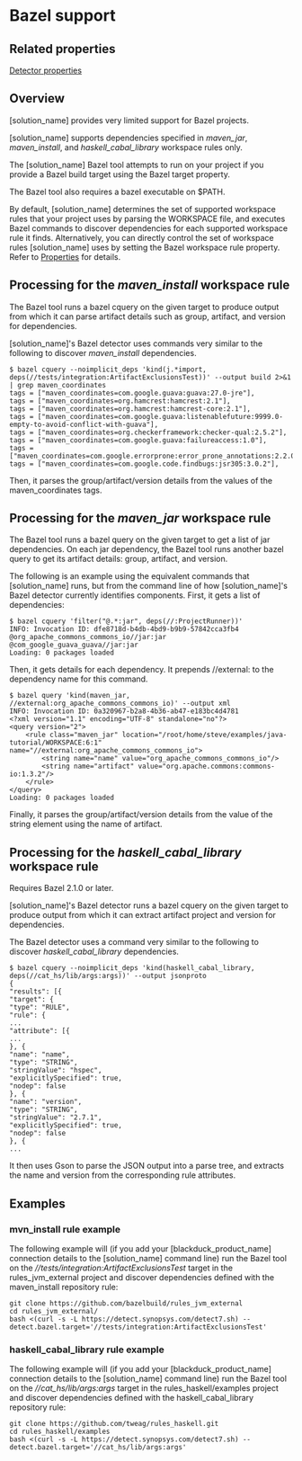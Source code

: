 # Bazel support

## Related properties

[Detector properties](https://community.synopsys.com/s/document-item?bundleId=integrations-detect&topicId=properties%2Fdetectors%2Fbazel.html)

## Overview

[solution_name] provides very limited support for Bazel projects.

[solution_name] supports dependencies specified in *maven_jar*, *maven_install*, and *haskell_cabal_library* workspace rules only.

The [solution_name] Bazel tool attempts to run on your project if you provide a Bazel build target using the Bazel target property.

The Bazel tool also requires a bazel executable on $PATH.

By default, [solution_name] determines the set of supported workspace rules that your project uses by parsing the WORKSPACE file,
and executes Bazel commands to discover dependencies for each supported workspace rule it finds.
Alternatively, you can directly control the set of workspace rules [solution_name] uses by setting the Bazel workspace rule property.
Refer to [Properties](../properties/detectors/bazel.md) for details.

## Processing for the *maven_install* workspace rule

The Bazel tool runs a bazel cquery on the given target to produce output from which it can parse artifact details such as group, artifact, and version for dependencies.

[solution_name]'s Bazel detector uses commands very similar to the following
to discover *maven_install* dependencies.
```
$ bazel cquery --noimplicit_deps 'kind(j.*import, deps(//tests/integration:ArtifactExclusionsTest))' --output build 2>&1 | grep maven_coordinates
tags = ["maven_coordinates=com.google.guava:guava:27.0-jre"],
tags = ["maven_coordinates=org.hamcrest:hamcrest:2.1"],
tags = ["maven_coordinates=org.hamcrest:hamcrest-core:2.1"],
tags = ["maven_coordinates=com.google.guava:listenablefuture:9999.0-empty-to-avoid-conflict-with-guava"],
tags = ["maven_coordinates=org.checkerframework:checker-qual:2.5.2"],
tags = ["maven_coordinates=com.google.guava:failureaccess:1.0"],
tags = ["maven_coordinates=com.google.errorprone:error_prone_annotations:2.2.0"],
tags = ["maven_coordinates=com.google.code.findbugs:jsr305:3.0.2"],
```

Then, it parses the group/artifact/version details from the values of the maven_coordinates tags.

## Processing for the *maven_jar* workspace rule

The Bazel tool runs a bazel query on the given target to get a list of jar dependencies. On each jar dependency, the Bazel tool runs another bazel query to get its artifact details: group, artifact, and version.

The following is an example using the equivalent commands that [solution_name] runs, but from the command line of how [solution_name]'s Bazel detector currently identifies components.
First, it gets a list of dependencies:
```
$ bazel cquery 'filter("@.*:jar", deps(//:ProjectRunner))'
INFO: Invocation ID: dfe8718d-b4db-4bd9-b9b9-57842cca3fb4
@org_apache_commons_commons_io//jar:jar
@com_google_guava_guava//jar:jar
Loading: 0 packages loaded
```
Then, it gets details for each dependency. It prepends //external: to the dependency name for this command.
```
$ bazel query 'kind(maven_jar, //external:org_apache_commons_commons_io)' --output xml
INFO: Invocation ID: 0a320967-b2a8-4b36-ab47-e183bc4d4781
<?xml version="1.1" encoding="UTF-8" standalone="no"?>
<query version="2">
    <rule class="maven_jar" location="/root/home/steve/examples/java-tutorial/WORKSPACE:6:1" name="//external:org_apache_commons_commons_io">
        <string name="name" value="org_apache_commons_commons_io"/>
        <string name="artifact" value="org.apache.commons:commons-io:1.3.2"/>
    </rule>
</query>
Loading: 0 packages loaded
```
Finally, it parses the group/artifact/version details from the value of the string element using the name of artifact.

## Processing for the *haskell_cabal_library* workspace rule

Requires Bazel 2.1.0 or later.

[solution_name]'s Bazel detector runs a bazel cquery on the given target to produce output from which it can
extract artifact project and version for dependencies.

The Bazel detector uses a command very similar to the following
to discover *haskell_cabal_library* dependencies.
```
$ bazel cquery --noimplicit_deps 'kind(haskell_cabal_library, deps(//cat_hs/lib/args:args))' --output jsonproto
{
"results": [{
"target": {
"type": "RULE",
"rule": {
...
"attribute": [{
...
}, {
"name": "name",
"type": "STRING",
"stringValue": "hspec",
"explicitlySpecified": true,
"nodep": false
}, {
"name": "version",
"type": "STRING",
"stringValue": "2.7.1",
"explicitlySpecified": true,
"nodep": false
}, {
...
```

It then uses Gson to parse the JSON output into a parse tree,
and extracts the name and version from the corresponding rule attributes.

## Examples

### mvn_install rule example

The following example will (if you add your [blackduck_product_name] connection details
to the [solution_name] command line) run the Bazel tool on the
*//tests/integration:ArtifactExclusionsTest* target in the
rules_jvm_external project and discover dependencies defined with the
maven_install repository rule:

````
git clone https://github.com/bazelbuild/rules_jvm_external
cd rules_jvm_external/
bash <(curl -s -L https://detect.synopsys.com/detect7.sh) --detect.bazel.target='//tests/integration:ArtifactExclusionsTest'
````

### haskell_cabal_library rule example

The following example will (if you add your [blackduck_product_name] connection details
to the [solution_name] command line) run the Bazel tool on the
*//cat_hs/lib/args:args* target in the
rules_haskell/examples project and discover dependencies defined with the
haskell_cabal_library repository rule:

````
git clone https://github.com/tweag/rules_haskell.git
cd rules_haskell/examples
bash <(curl -s -L https://detect.synopsys.com/detect7.sh) --detect.bazel.target='//cat_hs/lib/args:args'
````
